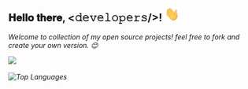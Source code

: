 

<h2> 𝐇𝐞𝐥𝐥𝐨 𝐭𝐡𝐞𝐫𝐞, <𝚍𝚎𝚟𝚎𝚕𝚘𝚙𝚎𝚛𝚜/>! <img src="https://github.com/ABSphreak/ABSphreak/blob/master/gifs/Hi.gif" width="30px" height="30px"></h2>
<i>
Welcome to collection of my open source projects! feel free to fork and create your own version. 😊
<br/>


![](https://komarev.com/ghpvc/?username=zaselalk)

<img src="https://github-readme-stats.vercel.app/api/top-langs/?username=zaselalk&theme=highcontrast&layout=compact&langs_count=20&hide_border=true&count_private=true" alt="Top Languages">
